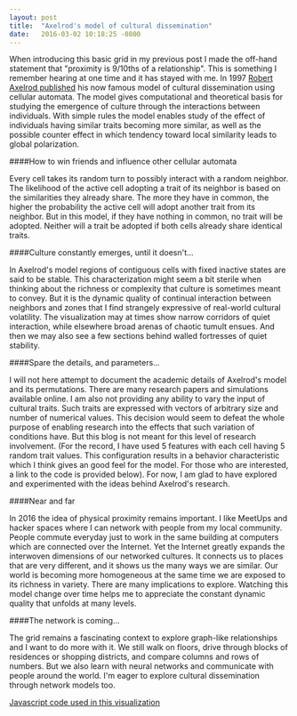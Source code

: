 ```yaml
---
layout: post
title:  "Axelrod's model of cultural dissemination"
date:   2016-03-02 10:18:25 -0800
---
```

When introducing this basic grid in my previous post I made the off-hand statement that "proximity is 9/10ths of a relationship". This is something I remember hearing at one time and it has stayed with me. In 1997 [Robert Axelrod published](http://www-personal.umich.edu/~axe/research/Dissemination.pdf) his now famous model of cultural dissemination using cellular automata. The model gives computational and theoretical basis for studying the emergence of culture through the interactions between individuals. With simple rules the model enables study of the effect of individuals having similar traits becoming more similar, as well as the possible counter effect in which tendency toward local similarity leads to global polarization.

####How to win friends and influence other cellular automata

<div id="grid"></div>

<script src="https://cdnjs.cloudflare.com/ajax/libs/d3/3.5.16/d3.min.js"></script>
<script src="https://cdnjs.cloudflare.com/ajax/libs/underscore.js/1.8.3/underscore.js"></script>

<script src="/assets/custom_js/axelrod_border_2.js"></script>

Every cell takes its random turn to possibly interact with a random neighbor. The likelihood of the active cell adopting a trait of its neighbor is based on the similarities they already share. The more they have in common, the higher the probability the active cell will adopt another trait from its neighbor. But in this model, if they have nothing in common, no trait will be adopted. Neither will a trait be adopted if both cells already share identical traits. 

####Culture constantly emerges, until it doesn't...

In Axelrod's model regions of contiguous cells with fixed inactive states are said to be stable. This characterization might seem a bit sterile when thinking about the richness or complexity that culture is sometimes meant to convey. But it is the dynamic quality of continual interaction between neighbors and zones that I find strangely expressive of real-world cultural volatility. The visualization may at times show narrow corridors of quiet interaction, while elsewhere broad arenas of  chaotic tumult ensues. And then we may also see a few sections behind walled fortresses of quiet stability.

####Spare the details, and parameters...

I will not here attempt to document the academic details of Axelrod's model and its permutations. There are many research papers and simulations available online. I am also not providing any ability to vary the input of cultural traits. Such traits are expressed with vectors of arbitrary size and number of numerical values. This decision would seem to defeat the whole purpose of enabling research into the effects that such variation of conditions have. But this blog is not meant for this level of research involvement. (For the record, I have used 5 features with each cell having 5 random trait values. This configuration results in a behavior characteristic which I think gives an good feel for the model. For those who are interested, a link to the code is provided below). For now, I am glad to have explored and experimented with the ideas behind Axelrod's research. 

####Near and far

In 2016 the idea of physical proximity remains important. I like MeetUps and hacker spaces where I can network with people from my local community. People commute everyday just to work in the same building at computers which are connected over the Internet. Yet the Internet greatly expands the interwoven dimensions of our networked cultures. It connects us to places that are very different, and it shows us the many ways we are similar. Our world is becoming more homogeneous at the same time we are exposed to its richness in variety. There are many implications to explore. Watching this model change over time helps me to appreciate the constant dynamic quality that unfolds at many levels. 

####The network is coming...

The grid remains a fascinating context to explore graph-like relationships and I want to do more with it. We still walk on floors, drive through blocks of residences or shopping districts, and compare columns and rows of numbers. But we also learn with neural networks and communicate with people around the world. I'm eager to explore cultural dissemination through network models too.

[Javascript code used in this visualization](https://github.com/Qyoom/qyoom.github.io/tree/master/assets/custom_js/axelrod_border_2.js)

